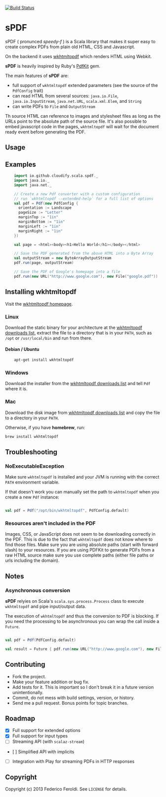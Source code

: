 [![Build Status](https://travis-ci.org/cloudify/sPDF.png)](https://travis-ci.org/cloudify/sPDF)

# sPDF #

sPDF ( pronunced _speedy-f_ ) is a Scala library that makes it super easy to create complex PDFs from plain old HTML, CSS and Javascript. 

On the backend it uses [wkhtmltopdf](http://github.com/antialize/wkhtmltopdf) which renders HTML using Webkit.

__sPDF__ is heavily inspired by Ruby's [PdfKit](https://github.com/pdfkit/pdfkit) gem.

The main features of __sPDF__ are:

* full support of `wkhtmltopdf` extended parameters (see the source of the `PdfConfig` trait)
* can read HTML from several sources: `java.io.File`, `java.io.InputStream`, `java.net.URL`, `scala.xml.Elem`, and `String`
* can write PDFs to `File` and `OutputStream`

Th source HTML can reference to images and stylesheet files as long as the URLs point to the absolute path of the source file.
It's also possible to embed javascript code in the pages, `wkhtmltopdf` will wait for the document ready event before generating the PDF.

## Usage ##

## Examples ##

```scala
	import io.github.cloudify.scala.spdf._
	import java.io._
	import java.net._

	// Create a new Pdf converter with a custom configuration
	// run `wkhtmltopdf --extended-help` for a full list of options
	val pdf = Pdf(new PdfConfig {
	  orientation := Landscape
	  pageSize := "Letter"
	  marginTop := "1in"
	  marginBottom := "1in"
	  marginLeft := "1in"
	  marginRight := "1in"
	})

	val page = <html><body><h1>Hello World</h1></body></html>

	// Save the PDF generated from the above HTML into a Byte Array
	val outputStream = new ByteArrayOutputStream
	pdf.run(page, outputStream)

	// Save the PDF of Google's homepage into a file
	pdf.run(new URL("http://www.google.com"), new File("google.pdf"))
```

## Installing wkhtmltopdf ##

Visit the [wkhtmltopdf homepage](http://code.google.com/p/wkhtmltopdf/).

### Linux

Download the static binary for your architecture at the [wkhtmltopdf downloads list](http://code.google.com/p/wkhtmltopdf/downloads/list), extract the file to a directory that is in your `PATH`, such as `/opt` or `/usr/local/bin` and run from there.

#### Debian / Ubuntu ####

```sh
	apt-get install wkhtmltopdf
```

### Windows

Download the installer from the [wkhtmltopdf downloads list](http://code.google.com/p/wkhtmltopdf/downloads/list) and tell `Pdf` where it is.

### Mac

Download the disk image from [wkhtmltopdf downloads list](http://code.google.com/p/wkhtmltopdf/downloads/list) and copy the file to a directory in your `PATH`.

Otherwise, if you have __homebrew__, run:

```sh
brew install wkhtmltopdf
```

## Troubleshooting ##

### NoExecutableException ###

Make sure `wkhtmltopdf` is installed and your JVM is running with the correct `PATH` environment variable.

If that doesn't work you can manually set the path to `wkhtmltopdf` when you create a new `Pdf` instance:

```scala

val pdf = Pdf("/opt/bin/wkhtmltopdf", PdfConfig.default)

```

### Resources aren't included in the PDF ###

Images, CSS, or JavaScript does not seem to be downloading correctly in the PDF. This is due to the fact that `wkhtmltopdf` does not know where to find those files. Make sure you are using absolute paths (start with forward slash) to your resources. If you are using PDFKit to generate PDFs from a raw HTML source make sure you use complete paths (either file paths or urls including the domain).

## Notes ##

### Asynchronous conversion ###

__sPDF__ relyies on Scala's `scala.sys.process.Process` class to execute `wkhtmltopdf` and pipe input/output data.

The execution of `wkhtmltopdf` and thus the conversion to PDF is blocking. If you need the processing to be asynchronous you can wrap the call inside a `Future`.

```scala

val pdf = Pdf(PdfConfig.default)

val result = Future { pdf.run(new URL("http://www.google.com"), new File("google.pdf")) }

```

## Contributing ##

* Fork the project.
* Make your feature addition or bug fix.
* Add tests for it. This is important so I don't break it in a future version unintentionally.
* Commit, do not mess with build settings, version, or history.
* Send me a pull request. Bonus points for topic branches.

## Roadmap ##

- [X] Full support for extended options
- [X] Full support for input types
- [ ] Streaming API (with `scalaz-stream`)
- [ ] Simplified API with implicits
- [ ] Integration with Play for streaming PDFs in HTTP responses

## Copyright ##

Copyright (c) 2013 Federico Feroldi. See `LICENSE` for details.
